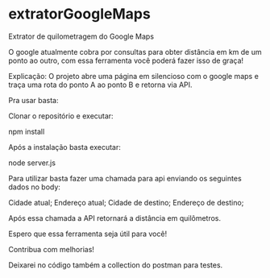 # extratorGoogleMaps
Extrator de quilometragem do Google Maps

O google atualmente cobra por consultas para obter distância em km de um ponto ao outro, com essa ferramenta você poderá fazer isso de graça!

Explicação:
O projeto abre uma página em silencioso com o google maps e traça uma rota do ponto A ao ponto B e retorna via API.

Pra usar basta:

Clonar o repositório e executar:

npm install

Após a instalação basta executar:

node server.js

Para utilizar basta fazer uma chamada para api enviando os seguintes dados no body:

Cidade atual;
Endereço atual;
Cidade de destino;
Endereço de destino;

Após essa chamada a API retornará a distância em quilômetros.

Espero que essa ferramenta seja útil para você!

Contribua com melhorias!

Deixarei no código também a collection do postman para testes.

